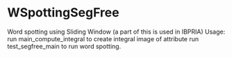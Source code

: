 # WSpottingSegFree
Word spotting using Sliding Window (a part of this is used in IBPRIA)
Usage: run main_compute_integral to create integral image of attribute
       run test_segfree_main to run word spotting.    
